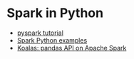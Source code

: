 
# Spark in Python

* [pyspark tutorial](https://sparkbyexamples.com/pyspark-tutorial/)
* [Spark Python examples](https://github.com/apache/spark/blob/master/examples/src/main/python/ml/lda_example.py)
* [Koalas: pandas API on Apache Spark](https://github.com/databricks/koalas)
